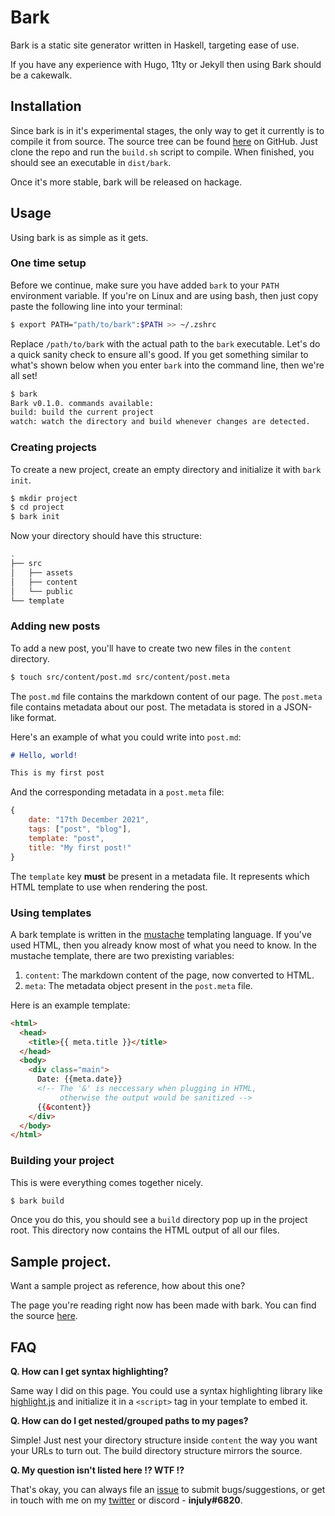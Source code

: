 # Bark

Bark is a static site generator written in Haskell, targeting ease of use.

If you have any experience with Hugo, 11ty or Jekyll then using Bark should be a cakewalk.

## Installation

Since bark is in it's experimental stages, the only way to get it currently is to
compile it from source. The source tree can be found [here](https://github.com/srijan-paul/bark) on GitHub. Just clone the repo and run the `build.sh` script to compile.
When finished, you should see an executable in `dist/bark`.

Once it's more stable, bark will be released on hackage.

## Usage

Using bark is as simple as it gets.

### One time setup

Before we continue, make sure you have added `bark` to your `PATH` environment variable.
If you're on Linux and are using bash, then just copy paste the following line into your terminal:

```sh
$ export PATH="path/to/bark":$PATH >> ~/.zshrc
```

Replace `/path/to/bark` with the actual path to the `bark` executable.
Let's do a quick sanity check to ensure all's good.
If you get something similar to what's shown below when you enter `bark` into the command line, then we're all set!

```sh
$ bark
Bark v0.1.0. commands available:
build: build the current project
watch: watch the directory and build whenever changes are detected.
```

### Creating projects

To create a new project, create an empty directory and initialize it with `bark init`.

```sh
$ mkdir project
$ cd project
$ bark init
```

Now your directory should have this structure:

```sh
.
├── src
│   ├── assets
│   ├── content
│   └── public
└── template
```

### Adding new posts

To add a new post, you'll have to create two new files in the `content` directory.

```sh
$ touch src/content/post.md src/content/post.meta
```

The `post.md` file contains the markdown content of our page.
The `post.meta` file contains metadata about our post.
The metadata is stored in a JSON-like format.

Here's an example of what you could write into `post.md`:

```md
# Hello, world!

This is my first post
```

And the corresponding metadata in a `post.meta` file:

```js
{
    date: "17th December 2021",
    tags: ["post", "blog"],
    template: "post",
    title: "My first post!"
}
```

The `template` key **must** be present in a metadata file.
It represents which HTML template to use when rendering the post.

### Using templates

A bark template is written in the [mustache](https://mustache.github.io/) templating language.
If you've used HTML, then you already know most of what you need to know.
In the mustache template, there are two prexisting variables:

1. `content`: The markdown content of the page, now converted to HTML.
2. `meta`: The metadata object present in the `post.meta` file.

Here is an example template:

```html
<html>
  <head>
    <title>{{ meta.title }}</title>
  </head>
  <body>
    <div class="main">
      Date: {{meta.date}}
      <!-- The '&' is neccessary when plugging in HTML,
           otherwise the output would be sanitized -->
      {{&content}}
    </div>
  </body>
</html>
```

### Building your project

This is were everything comes together nicely.

```sh
$ bark build
```

Once you do this, you should see a `build` directory pop up in the project root.
This directory now contains the HTML output of all our files.

## Sample project.

Want a sample project as reference, how about this one?

The page you're reading right now has been made with bark.
You can find the source [here]().

## FAQ

**Q. How can I get syntax highlighting?**
  
Same way I did on this page.
You could use a syntax highlighting library like [highlight.js](https://highlightjs.org/) and initialize it in a `<script>` tag in your template to embed it.

**Q. How can do I get nested/grouped paths to my pages?**

Simple! Just nest your directory structure inside `content` the way you want your URLs to turn out.
The build directory structure mirrors the source.

**Q. My question isn't listed here !? WTF !?**

That's okay, you can always file an [issue](https://github.com/srijan-paul/bark/issues) to submit bugs/suggestions,
or get in touch with me on my [twitter](https://twitter.com/_injuly) or discord - **injuly#6820**.

